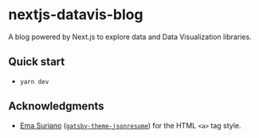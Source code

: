 # nextjs-datavis-blog

A blog powered by Next.js to explore data and Data Visualization libraries.

## Quick start

- `yarn dev`

## Acknowledgments

- [Ema Suriano](https://github.com/EmaSuriano) ([`gatsby-theme-jsonresume`](https://github.com/EmaSuriano/gatsby-theme-jsonresume)) for the HTML `<a>` tag style.
